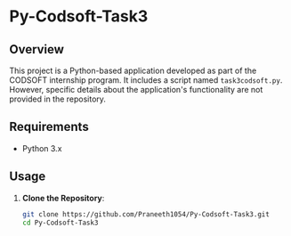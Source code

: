 # Py-Codsoft-Task3

## Overview

This project is a Python-based application developed as part of the CODSOFT internship program. It includes a script named `task3codsoft.py`. However, specific details about the application's functionality are not provided in the repository.

## Requirements

- Python 3.x

## Usage

1. **Clone the Repository**:
   ```bash
   git clone https://github.com/Praneeth1054/Py-Codsoft-Task3.git
   cd Py-Codsoft-Task3
